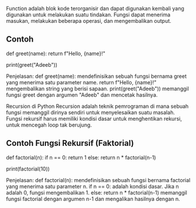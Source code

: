 Function adalah blok kode terorganisir dan dapat digunakan kembali yang digunakan untuk melakukan suatu tindakan. Fungsi dapat menerima masukan, melakukan beberapa operasi, dan mengembalikan output.
## Contoh ##
def greet(name):
    return f"Hello, {name}!"

print(greet("Adeeb"))

Penjelasan:
def greet(name): mendefinisikan sebuah fungsi bernama greet yang menerima satu parameter name.
return f"Hello, {name}!" mengembalikan string yang berisi sapaan.
print(greet("Adeeb")) memanggil fungsi greet dengan argumen "Adeeb" dan mencetak hasilnya.

Recursion di Python
Recursion adalah teknik pemrograman di mana sebuah fungsi memanggil dirinya sendiri untuk menyelesaikan suatu masalah. Fungsi rekursif harus memiliki kondisi dasar untuk menghentikan rekursi, untuk mencegah loop tak berujung.
## Contoh Fungsi Rekursif (Faktorial) ##
def factorial(n):
    if n == 0:
        return 1
    else:
        return n * factorial(n-1)

print(factorial(10))

Penjelasan:
def factorial(n): mendefinisikan sebuah fungsi bernama factorial yang menerima satu parameter n.
if n == 0: adalah kondisi dasar. Jika n adalah 0, fungsi mengembalikan 1.
else: return n * factorial(n-1) memanggil fungsi factorial dengan argumen n-1 dan mengalikan hasilnya dengan n.
